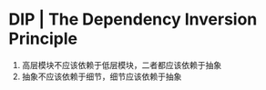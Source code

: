 # DIP \| The Dependency Inversion Principle

1. 高层模块不应该依赖于低层模块，二者都应该依赖于抽象
2. 抽象不应该依赖于细节，细节应该依赖于抽象



